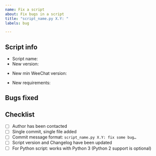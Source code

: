 ```yaml
---
name: Fix a script
about: Fix bugs in a script
title: "script_name.py X.Y: "
labels: bug

---
```


<!-- Please do not fix any security issue here, see file Contributing.md -->

## Script info

<!-- MANDATORY INFO: -->

- Script name: 
- New version: 

<!-- Optional: fill only if you are sure that the new version now requires another specific WeeChat version -->
- New min WeeChat version: 

<!-- Optional: fill only if there are new requirements -->
- New requirements: 

## Bugs fixed

<!-- Describe the bugs(s) you are fixing in this pull request -->



## Checklist

<!-- Please check each item with "[x]" and ensure the script is compliant -->
<!-- See file Contributing.md for more information -->

- [ ] Author has been contacted
- [ ] Single commit, single file added
- [ ] Commit message format: `script_name.py X.Y: fix some bug…`
- [ ] Script version and Changelog have been updated
- [ ] For Python script: works with Python 3 (Python 2 support is optional)
